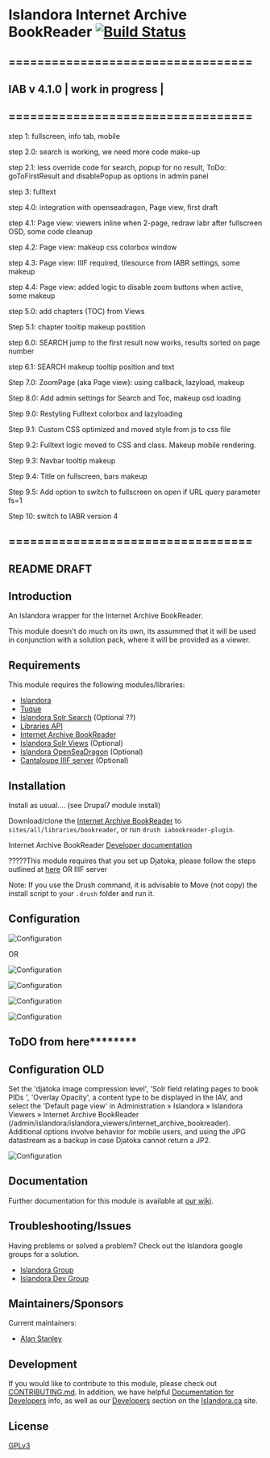 # Islandora Internet Archive BookReader [![Build Status](https://travis-ci.org/Islandora/islandora_internet_archive_bookreader.png?branch=7.x)](https://travis-ci.org/Islandora/islandora_internet_archive_bookreader)

## ==================================
## IAB v 4.1.0  | work in progress |
## ==================================

 step 1: fullscreen, info tab, mobile
 
 step 2.0: search is working, we need more code make-up
 
 step 2.1: less override code for search, popup for no result, ToDo: goToFirstResult and disablePopup as options in admin panel 

 step 3: fulltext
 
 step 4.0: integration with openseadragon, Page view, first draft
 
 step 4.1: Page view: viewers inline when 2-page, redraw Iabr after fullscreen OSD, some code cleanup
 
 step 4.2: Page view: makeup css colorbox window
 
 step 4.3: Page view: IIIF required, tilesource from IABR settings, some makeup
 
 step 4.4: Page view: added logic to disable zoom buttons when active, some makeup
 
 step 5.0: add chapters (TOC) from Views
 
 Step 5.1: chapter tooltip makeup postition
 
 step 6.0: SEARCH jump to the first result now works, results sorted on page number
 
 step 6.1: SEARCH makeup tooltip position and text
 
 Step 7.0: ZoomPage (aka Page view): using callback, lazyload, makeup
 
 Step 8.0: Add admin settings for Search and Toc, makeup osd loading
 
 Step 9.0: Restyling Fulltext colorbox and lazyloading
 
 Step 9.1: Custom CSS optimized and moved style from js to css file
 
 Step 9.2: Fulltext logic moved to CSS and class. Makeup mobile rendering.
 
 Step 9.3: Navbar tooltip makeup
 
 Step 9.4: Title on fullscreen, bars makeup
 
 Step 9.5: Add option to switch to fullscreen on open if URL query parameter fs=1
 
 Step 10: switch to IABR version 4



## ==================================
## README DRAFT

## Introduction

An Islandora wrapper for the Internet Archive BookReader.

This module doesn't do much on its own, its assummed that it will be used in conjunction with a solution pack, where it will be provided as a viewer.

## Requirements

This module requires the following modules/libraries:

* [Islandora](https://github.com/islandora/islandora)
* [Tuque](https://github.com/islandora/tuque)
* [Islandora Solr Search](https://github.com/Islandora/islandora_solr_search/) (Optional ??)
* [Libraries API](https://www.drupal.org/project/libraries)
* [Internet Archive BookReader](https://github.com/internetarchive/bookreader)
* [Islandora Solr Views](https://github.com/Islandora/islandora_solr_views) (Optional)
* [Islandora OpenSeaDragon](https://github.com/Islandora/islandora_openseadragon) (Optional)
* [Cantaloupe IIIF server](https://github.com/medusa-project/cantaloupe/releases) (Optional)


## Installation

Install as usual.... (see Drupal7 module install)

Download/clone the [Internet Archive BookReader](https://github.com/internetarchive/bookreader) to `sites/all/libraries/bookreader`, or run `drush iabookreader-plugin`.

Internet Archive BookReader [Developer documentation](https://openlibrary.org/dev/docs/bookreader)

?????This module requires that you set up Djatoka, please follow the steps outlined at [here](https://wiki.duraspace.org/pages/viewpage.action?pageId=34658947) OR IIIF server

Note: If you use the Drush command, it is advisable to Move (not copy) the install script to your `.drush` folder and run it.

## Configuration

![Configuration](https://user-images.githubusercontent.com/4232178/51184852-cc86d580-18d5-11e9-9361-899d816f6847.png)

OR

![Configuration](https://user-images.githubusercontent.com/4232178/51185417-55524100-18d7-11e9-8b8b-9b84251d2064.png)


![Configuration](https://user-images.githubusercontent.com/4232178/51185061-74040800-18d6-11e9-8966-8154f5ca221f.png)

![Configuration](https://user-images.githubusercontent.com/4232178/51185159-aa418780-18d6-11e9-8186-ffd84d8650b7.png)

![Configuration](https://user-images.githubusercontent.com/4232178/51185226-d52bdb80-18d6-11e9-88d2-f70cb898e4ab.png)


## ToDO from here********




## Configuration OLD

Set the 'djatoka image compression level', 'Solr field relating pages to book PIDs ', 'Overlay Opacity', a content type to be displayed in the IAV, and select the 'Default page view' in Administration » Islandora » Islandora Viewers » Internet Archive BookReader (/admin/islandora/islandora_viewers/internet_archive_bookreader). Additional options involve behavior for mobile users, and using the JPG datastream as a backup in case Djatoka cannot return a JP2.

![Configuration](https://cloud.githubusercontent.com/assets/10052068/24043645/fce70382-0aed-11e7-9e70-11678aa7d1df.png)

## Documentation

Further documentation for this module is available at [our wiki](https://wiki.duraspace.org/display/ISLANDORA/Islandora+Internet+Archive+Bookreader).

## Troubleshooting/Issues

Having problems or solved a problem? Check out the Islandora google groups for a solution.

* [Islandora Group](https://groups.google.com/forum/?hl=en&fromgroups#!forum/islandora)
* [Islandora Dev Group](https://groups.google.com/forum/?hl=en&fromgroups#!forum/islandora-dev)

## Maintainers/Sponsors

Current maintainers:

* [Alan Stanley](https://github.com/ajstanley)

## Development

If you would like to contribute to this module, please check out [CONTRIBUTING.md](CONTRIBUTING.md). In addition, we have helpful [Documentation for Developers](https://github.com/Islandora/islandora/wiki#wiki-documentation-for-developers) info, as well as our [Developers](http://islandora.ca/developers) section on the [Islandora.ca](http://islandora.ca) site.

## License

[GPLv3](http://www.gnu.org/licenses/gpl-3.0.txt)

